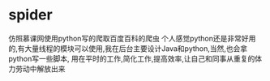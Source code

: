 # spider
仿照慕课网使用python写的爬取百度百科的爬虫
个人感觉python还是非常好用的,有大量线程的模块可以使用,我在后台主要设计Java和python,当然,也会拿python写一些脚本,
用在平时的工作,简化工作,提高效率,让自己和同事从重复的体力劳动中解放出来
